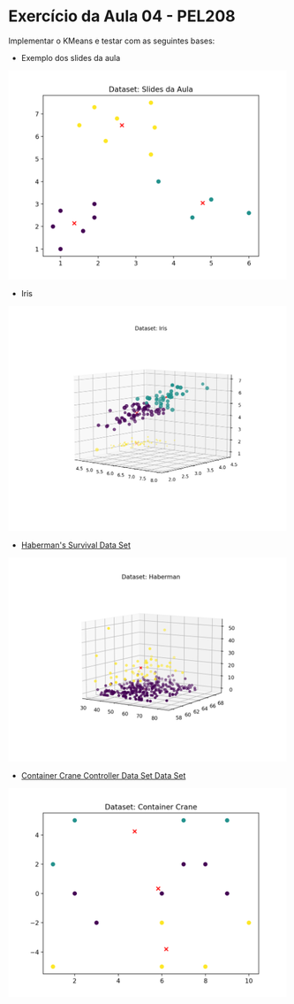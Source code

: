 # Exercício da Aula 04 - PEL208

Implementar o KMeans e testar com as seguintes bases:

- Exemplo dos slides da aula

![alt text](https://raw.githubusercontent.com/gbodra/mestrado-ia-pel208-kmeans/main/images/aula.png "aula")

- Iris

![alt text](https://raw.githubusercontent.com/gbodra/mestrado-ia-pel208-kmeans/main/images/iris.png "iris")

- [Haberman's Survival Data Set](http://archive.ics.uci.edu/ml/datasets/Haberman%27s+Survival)

![alt text](https://raw.githubusercontent.com/gbodra/mestrado-ia-pel208-kmeans/main/images/haberman.png "haberman")

- [Container Crane Controller Data Set Data Set](http://archive.ics.uci.edu/ml/datasets/Container+Crane+Controller+Data+Set)

![alt text](https://raw.githubusercontent.com/gbodra/mestrado-ia-pel208-kmeans/main/images/container.png "container")